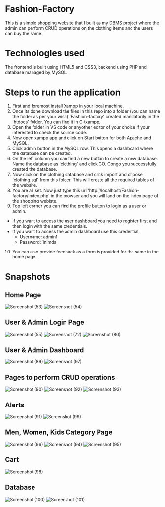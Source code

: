# Fashion-Factory
This is a simple shopping website that I built as my DBMS project where the admin can perform CRUD operations on the clothing items and the users can buy the same.

# Technologies used
The frontend is built using HTML5 and CSS3, backend using PHP and database managed by MySQL.

# Steps to run the application
1. First and foremost install Xampp in your local machine.
2. Once its done download the files in this repo into a folder (you can name the folder as per your wish) 'Fashion-factory' created mandatorily in the 'htdocs' folder. You can find it in C:\xampp.
3. Open the folder in VS code or anyother editor of your choice if your interested to check the source code.
4. Now open xampp app and click on Start button for both Apache and MySQL.
5. Click admin button in the MySQL row. This opens a dashboard where the database can be created.
6. On the left column you can find a new button to create a new database. Name the database as 'clothing' and click GO. Congo you successfully created the database.
7. Now click on the clothing database and click import and choose 'clothing.sql' from this folder. This will create all the required tables of the website.
8. You are all set. Now just type this url 'http://localhost/Fashion-factory/index.php' in the browser and you will land on the index page of the shopping webiste.
9. Top left corner you can find the profile button to login as a user or admin.
  * If you want to access the user dashboard you need to register first and then login with the same credentials.
  * If you want to access the admin dashboard use this credential:
    - Username: admin1
    - Password: 1nimda
10. You can also provide feedback as a form is provided for the same in the home page.

# Snapshots
## Home Page
![Screenshot (53)](https://user-images.githubusercontent.com/65860350/148090518-d1745156-d06c-4a33-a8a6-08079965653f.png)
![Screenshot (54)](https://user-images.githubusercontent.com/65860350/148090523-0027a87c-9e36-43d1-9f73-b9c3f33789a5.png)

## User & Admin Login Page
![Screenshot (55)](https://user-images.githubusercontent.com/65860350/148090630-c89f70ab-4877-4a24-b085-9e435736c027.png)
![Screenshot (72)](https://user-images.githubusercontent.com/65860350/148090641-8cc8a088-6730-42a6-bbca-2ec61714793a.png)
![Screenshot (80)](https://user-images.githubusercontent.com/65860350/148090644-ae04b0bf-4e2b-4812-94c2-20bf130c3d8d.png)

## User & Admin Dashboard
![Screenshot (89)](https://user-images.githubusercontent.com/65860350/148090721-66d23863-7819-4176-b605-4062e4f5d50d.png)
![Screenshot (97)](https://user-images.githubusercontent.com/65860350/148090728-018acd89-7818-4cba-8982-ef193887975c.png)

## Pages to perform CRUD operations
![Screenshot (90)](https://user-images.githubusercontent.com/65860350/148090845-92e5ec0a-3811-491d-98a6-05faa1a52da0.png)
![Screenshot (92)](https://user-images.githubusercontent.com/65860350/148090853-8d600276-d7c0-4744-bc45-3d03639ff9a7.png)
![Screenshot (93)](https://user-images.githubusercontent.com/65860350/148090854-d354cc50-22c3-4e04-bbb7-13e0a1b66b62.png)

## Alerts
![Screenshot (91)](https://user-images.githubusercontent.com/65860350/148090893-879a512a-fe2b-42ae-929b-c1f81466bd8e.png)
![Screenshot (99)](https://user-images.githubusercontent.com/65860350/148091421-b05a609d-aeaf-4b7f-96ca-4b35f1a94b49.png)

## Men, Women, Kids Category Page
![Screenshot (96)](https://user-images.githubusercontent.com/65860350/148091096-6b5d940f-3168-4277-87cd-7539d8c4ebca.png)
![Screenshot (94)](https://user-images.githubusercontent.com/65860350/148091104-ceadd5a8-3604-4a18-b421-b1abf25e7311.png)
![Screenshot (95)](https://user-images.githubusercontent.com/65860350/148091106-7574a892-ed38-41d9-924a-3727a3451fec.png)

## Cart
![Screenshot (98)](https://user-images.githubusercontent.com/65860350/148091452-d7d0024c-c94c-4797-8ff8-e8ce6d61f3ec.png)

## Database
![Screenshot (100)](https://user-images.githubusercontent.com/65860350/148091813-08990726-cc84-400b-8989-9b77f4e9f474.png)
![Screenshot (101)](https://user-images.githubusercontent.com/65860350/148091821-74b93ccd-83f7-43bc-ba0b-00b944158d58.png)


